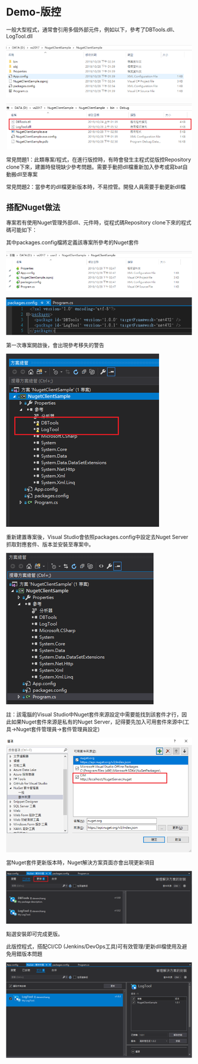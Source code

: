 # Demo-版控

一般大型程式，通常會引用多個外部元件，例如以下，參考了DBTools.dll、LogTool.dll

![](../../.gitbook/assets/image%20%2853%29.png)

![](../../.gitbook/assets/image%20%286%29.png)

常見問題1：此類專案/程式，在進行版控時，有時會發生主程式從版控Repository clone下來，建置時發現缺少參考問題。需要手動把dll檔重新加入參考或寫bat自動搬dll至專案

常見問題2：當參考的dll檔更新版本時，不易控管。開發人員需要手動更新dll檔

## 搭配Nuget做法

專案若有使用Nuget管理外部dll、元件時，從程式碼Repository clone下來的程式碼可能如下：

其中packages.config檔將定義該專案所參考的Nuget套件

![](../../.gitbook/assets/image%20%2817%29.png)

![](../../.gitbook/assets/image%20%2862%29.png)

第一次專案開啟後，會出現參考移失的警告

![](../../.gitbook/assets/image%20%2861%29.png)

重新建置專案後，Visual Studio會依照packages.config中設定去Nuget Server抓取對應套件、版本並安裝至專案中。

![](../../.gitbook/assets/image.png)

註：該電腦的Visual Studio中Nuget套件來源設定中需要能找到該套件才行，因此如果Nuget套件來源是私有的Nuget Server，記得要先加入可用套件來源中\(工具→Nuget套件管理員→套件管理員設定\)

![](../../.gitbook/assets/image%20%2814%29.png)

當Nuget套件更新版本時，Nuget解決方案頁面亦會出現更新項目

![](../../.gitbook/assets/image%20%2841%29.png)

點選安裝即可完成更版。

此版控程式，搭配CI/CD \(Jenkins/DevOps工具\)可有效管理/更新dll檔使用及避免用錯版本問題

![](../../.gitbook/assets/image%20%2851%29.png)

